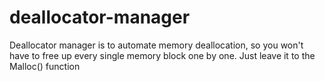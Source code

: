 # deallocator-manager
Deallocator manager is to automate memory deallocation, so you won't have to free up every single memory block one by one. Just leave it to the Malloc() function
